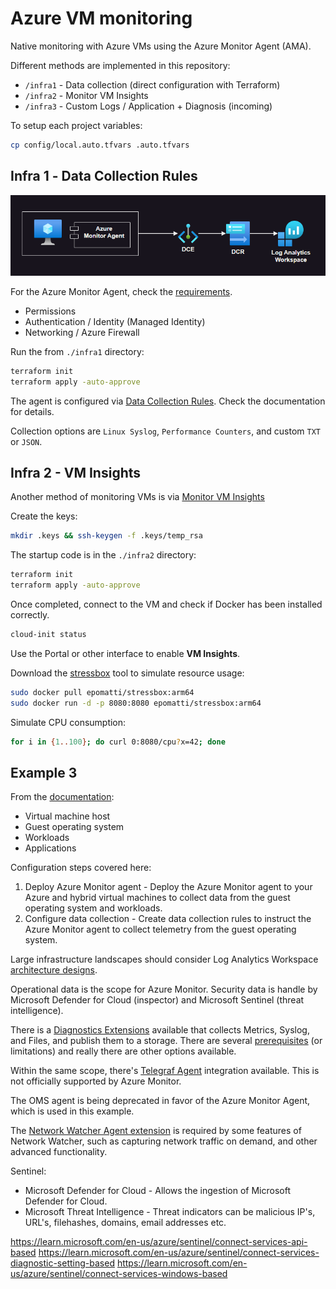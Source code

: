 # Azure VM monitoring

Native monitoring with Azure VMs using the Azure Monitor Agent (AMA).

Different methods are implemented in this repository:

- `/infra1` - Data collection (direct configuration with Terraform)
- `/infra2` - Monitor VM Insights
- `/infra3` - Custom Logs / Application + Diagnosis (incoming)

To setup each project variables:

```sh
cp config/local.auto.tfvars .auto.tfvars
```

## Infra 1️ - Data Collection Rules

<img src=".assets/monitor1.png" width=650 />

For the Azure Monitor Agent, check the [requirements][1].

- Permissions
- Authentication / Identity (Managed Identity)
- Networking / Azure Firewall

Run the from `./infra1` directory:

```sh
terraform init
terraform apply -auto-approve
```

The agent is configured via [Data Collection Rules][2]. Check the documentation for details.

Collection options are `Linux Syslog`, `Performance Counters`,  and custom `TXT` or `JSON`.

## Infra 2 - VM Insights

Another method of monitoring VMs is via [Monitor VM Insights][3]

Create the keys:

```sh
mkdir .keys && ssh-keygen -f .keys/temp_rsa
```

The startup code is in the `./infra2` directory:

```sh
terraform init
terraform apply -auto-approve
```

Once completed, connect to the VM and check if Docker has been installed correctly.

```sh
cloud-init status
```

Use the Portal or other interface to enable **VM Insights**.

Download the [stressbox][4] tool to simulate resource usage:

```sh
sudo docker pull epomatti/stressbox:arm64
sudo docker run -d -p 8080:8080 epomatti/stressbox:arm64
```

Simulate CPU consumption:

```sh
for i in {1..100}; do curl 0:8080/cpu?x=42; done
```

## Example 3

From the [documentation][5]:

- Virtual machine host
- Guest operating system
- Workloads
- Applications

Configuration steps covered here:

1. Deploy Azure Monitor agent - Deploy the Azure Monitor agent to your Azure and hybrid virtual machines to collect data from the guest operating system and workloads.
2. Configure data collection - Create data collection rules to instruct the Azure Monitor agent to collect telemetry from the guest operating system.

Large infrastructure landscapes should consider Log Analytics Workspace [architecture designs][6].

Operational data is the scope for Azure Monitor. Security data is handle by Microsoft Defender for Cloud (inspector) and Microsoft Sentinel (threat intelligence).

There is a [Diagnostics Extensions][7] available that collects Metrics, Syslog, and Files, and publish them to a storage. There are several [prerequisites][8] (or limitations) and really there are other options available.

Within the same scope, there's [Telegraf Agent][10] integration available. This is not officially supported by Azure Monitor.

The OMS agent is being deprecated in favor of the Azure Monitor Agent, which is used in this example.

The [Network Watcher Agent extension][9] is required by some features of Network Watcher, such as capturing network traffic on demand, and other advanced functionality.

Sentinel:
 - Microsoft Defender for Cloud - Allows the ingestion of Microsoft Defender for Cloud.
 - Microsoft Threat Intelligence - Threat indicators can be malicious IP's, URL's, filehashes, domains, email addresses etc.

https://learn.microsoft.com/en-us/azure/sentinel/connect-services-api-based
https://learn.microsoft.com/en-us/azure/sentinel/connect-services-diagnostic-setting-based
https://learn.microsoft.com/en-us/azure/sentinel/connect-services-windows-based




[1]: https://learn.microsoft.com/en-us/azure/azure-monitor/agents/azure-monitor-agent-manage?tabs=azure-portal
[2]: https://learn.microsoft.com/en-us/azure/azure-monitor/agents/data-collection-rule-azure-monitor-agent?tabs=portal
[3]: https://learn.microsoft.com/en-us/azure/azure-monitor/vm/vminsights-overview
[4]: https://github.com/epomatti/stressbox
[5]: https://learn.microsoft.com/en-us/azure/azure-monitor/vm/monitor-virtual-machine
[6]: https://learn.microsoft.com/en-us/azure/azure-monitor/logs/workspace-design
[7]: https://learn.microsoft.com/en-us/azure/virtual-machines/extensions/diagnostics-linux?toc=%2Fazure%2Fazure-monitor%2Ftoc.json&tabs=azcli
[8]: https://learn.microsoft.com/en-us/azure/virtual-machines/extensions/diagnostics-linux?toc=%2Fazure%2Fazure-monitor%2Ftoc.json&tabs=azcli#prerequisites
[9]: https://learn.microsoft.com/en-us/azure/virtual-machines/extensions/network-watcher-linux?toc=%2Fazure%2Fnetwork-watcher%2Ftoc.json
[10]: https://learn.microsoft.com/en-us/azure/azure-monitor/essentials/collect-custom-metrics-linux-telegraf?tabs=ubuntu
